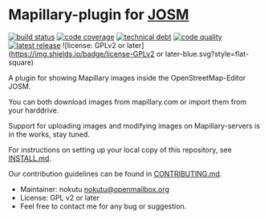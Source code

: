 # Mapillary-plugin for [JOSM](https://josm.openstreetmap.de)

[![build status](https://img.shields.io/travis/JOSM/Mapillary/master.svg?style=flat-square)](https://travis-ci.org/JOSM/Mapillary)
[![code coverage](https://img.shields.io/codecov/c/github/JOSM/Mapillary/master.svg?style=flat-square)](https://codecov.io/github/JOSM/Mapillary?branch=master)
[![technical debt](https://img.shields.io/sonar/https/josm.openstreetmap.de/sonar/josm-plugins:mapillary/sqale_debt_ratio.svg?style=flat-square)](https://josm.openstreetmap.de/sonar/drilldown/measures/3325?metric=sqale_index)
[![code quality](https://img.shields.io/codacy/efb93251413e4736b3763ed477bfbe30.svg?style=flat-square)](https://www.codacy.com/app/floscher/Mapillary)
[![latest release](https://img.shields.io/github/release/JOSM/josm-mapillary-plugin.svg?style=flat-square)](https://github.com/JOSM/Mapillary/releases/latest)
![license: GPLv2 or later](https://img.shields.io/badge/license-GPLv2 or later-blue.svg?style=flat-square)

A plugin for showing Mapillary images inside the OpenStreetMap-Editor JOSM.

You can both download images from mapillary.com or import them from your harddrive.

Support for uploading images and modifying images on Mapillary-servers is in the works, stay tuned.

For instructions on setting up your local copy of this repository, see [INSTALL.md](INSTALL.md).

Our contribution guidelines can be found in [CONTRIBUTING.md](CONTRIBUTING.md).

* Maintainer: nokutu <nokutu@openmailbox.org>
* License: GPL v2 or later
* Feel free to contact me for any bug or suggestion.
